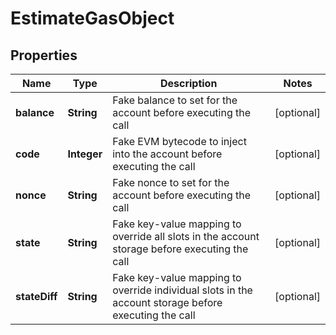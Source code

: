 

# EstimateGasObject


## Properties

| Name | Type | Description | Notes |
|------------ | ------------- | ------------- | -------------|
|**balance** | **String** | Fake balance to set for the account before executing the call |  [optional] |
|**code** | **Integer** | Fake EVM bytecode to inject into the account before executing the call |  [optional] |
|**nonce** | **String** | Fake nonce to set for the account before executing the call |  [optional] |
|**state** | **String** | Fake key-value mapping to override all slots in the account storage before executing the call |  [optional] |
|**stateDiff** | **String** | Fake key-value mapping to override individual slots in the account storage before executing the call |  [optional] |




